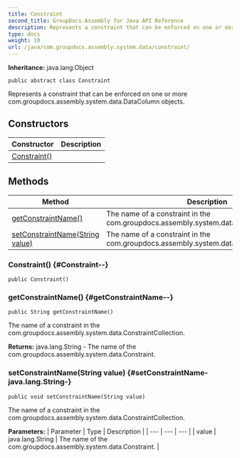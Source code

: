 ```yaml
---
title: Constraint
second_title: GroupDocs.Assembly for Java API Reference
description: Represents a constraint that can be enforced on one or more com.groupdocs.assembly.system.data.DataColumn objects.
type: docs
weight: 10
url: /java/com.groupdocs.assembly.system.data/constraint/
---
```

**Inheritance:**
java.lang.Object
```
public abstract class Constraint
```

Represents a constraint that can be enforced on one or more com.groupdocs.assembly.system.data.DataColumn objects.
## Constructors

| Constructor | Description |
| --- | --- |
| [Constraint()](#Constraint--) |  |
## Methods

| Method | Description |
| --- | --- |
| [getConstraintName()](#getConstraintName--) | The name of a constraint in the com.groupdocs.assembly.system.data.ConstraintCollection. |
| [setConstraintName(String value)](#setConstraintName-java.lang.String-) | The name of a constraint in the com.groupdocs.assembly.system.data.ConstraintCollection. |
### Constraint() {#Constraint--}
```
public Constraint()
```


### getConstraintName() {#getConstraintName--}
```
public String getConstraintName()
```


The name of a constraint in the com.groupdocs.assembly.system.data.ConstraintCollection.

**Returns:**
java.lang.String - The name of the com.groupdocs.assembly.system.data.Constraint.
### setConstraintName(String value) {#setConstraintName-java.lang.String-}
```
public void setConstraintName(String value)
```


The name of a constraint in the com.groupdocs.assembly.system.data.ConstraintCollection.

**Parameters:**
| Parameter | Type | Description |
| --- | --- | --- |
| value | java.lang.String | The name of the com.groupdocs.assembly.system.data.Constraint. |

